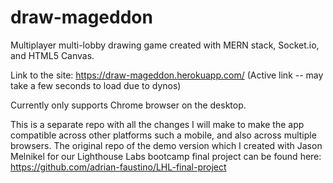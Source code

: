 # draw-mageddon
Multiplayer multi-lobby drawing game created with MERN stack, Socket.io, and HTML5 Canvas.

Link to the site: https://draw-mageddon.herokuapp.com/ (Active link -- may take a few seconds to load due to dynos)

Currently only supports Chrome browser on the desktop.

This is a separate repo with all the changes I will make to make the app compatible across other platforms such a mobile, and also across multiple browsers. The original repo of the demo version which I created with Jason Melnikel for our Lighthouse Labs bootcamp final project can be found here: https://github.com/adrian-faustino/LHL-final-project

